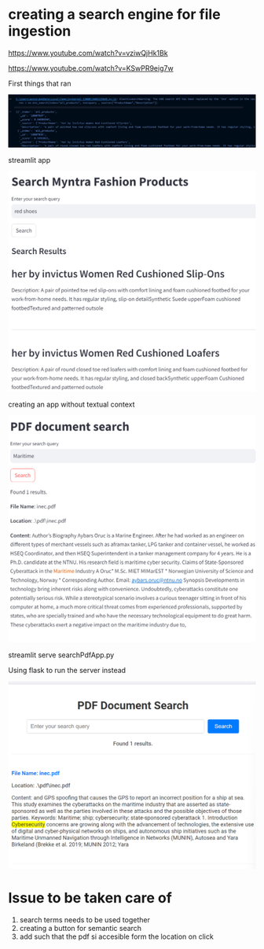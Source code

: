 # creating a search engine for file ingestion

https://www.youtube.com/watch?v=vziwQjHk1Bk

https://www.youtube.com/watch?v=KSwPR9eig7w

First things that ran

![](2024-05-26-22-51-37.png)

streamlit app

![](2024-05-26-23-11-20.png)

creating an app without textual context

![alt text](image.png)

streamlit serve searchPdfApp.py

Using flask to run the server instead

![](2024-05-27-07-41-32.png)

# Issue to be taken care of 

1. search terms needs to be used together
2. creating a button for semantic search
3. add such that the pdf si accesible form the location on click



